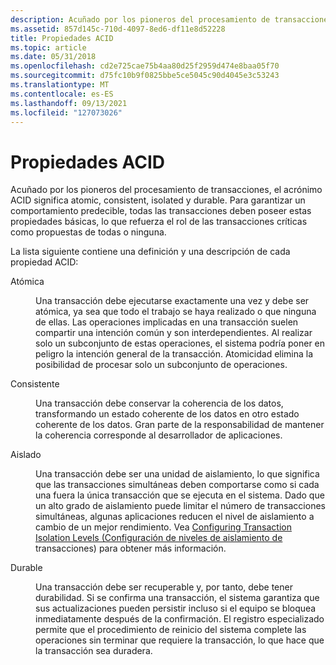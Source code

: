 ```yaml
---
description: Acuñado por los pioneros del procesamiento de transacciones, el acrónimo ACID significa atomic, consistent, isolated y durable.
ms.assetid: 857d145c-710d-4097-8ed6-df11e8d52228
title: Propiedades ACID
ms.topic: article
ms.date: 05/31/2018
ms.openlocfilehash: cd2e725cae75b4aa80d25f2959d474e8baa05f70
ms.sourcegitcommit: d75fc10b9f0825bbe5ce5045c90d4045e3c53243
ms.translationtype: MT
ms.contentlocale: es-ES
ms.lasthandoff: 09/13/2021
ms.locfileid: "127073026"
---
```

# <a name="acid-properties"></a>Propiedades ACID

Acuñado por los pioneros del procesamiento de transacciones, el acrónimo ACID significa atomic, consistent, isolated y durable. Para garantizar un comportamiento predecible, todas las transacciones deben poseer estas propiedades básicas, lo que refuerza el rol de las transacciones críticas como propuestas de todas o ninguna.

La lista siguiente contiene una definición y una descripción de cada propiedad ACID:

<dl> <dt>

<span id="Atomic"></span><span id="atomic"></span><span id="ATOMIC"></span>Atómica
</dt> <dd>

Una transacción debe ejecutarse exactamente una vez y debe ser atómica, ya sea que todo el trabajo se haya realizado o que ninguna de ellas. Las operaciones implicadas en una transacción suelen compartir una intención común y son interdependientes. Al realizar solo un subconjunto de estas operaciones, el sistema podría poner en peligro la intención general de la transacción. Atomicidad elimina la posibilidad de procesar solo un subconjunto de operaciones.

</dd> <dt>

<span id="Consistent"></span><span id="consistent"></span><span id="CONSISTENT"></span>Consistente
</dt> <dd>

Una transacción debe conservar la coherencia de los datos, transformando un estado coherente de los datos en otro estado coherente de los datos. Gran parte de la responsabilidad de mantener la coherencia corresponde al desarrollador de aplicaciones.

</dd> <dt>

<span id="Isolated"></span><span id="isolated"></span><span id="ISOLATED"></span>Aislado
</dt> <dd>

Una transacción debe ser una unidad de aislamiento, lo que significa que las transacciones simultáneas deben comportarse como si cada una fuera la única transacción que se ejecuta en el sistema. Dado que un alto grado de aislamiento puede limitar el número de transacciones simultáneas, algunas aplicaciones reducen el nivel de aislamiento a cambio de un mejor rendimiento. Vea [Configuring Transaction Isolation Levels (Configuración de niveles de aislamiento de](configuring-transaction-isolation-levels.md) transacciones) para obtener más información.

</dd> <dt>

<span id="Durable"></span><span id="durable"></span><span id="DURABLE"></span>Durable
</dt> <dd>

Una transacción debe ser recuperable y, por tanto, debe tener durabilidad. Si se confirma una transacción, el sistema garantiza que sus actualizaciones pueden persistir incluso si el equipo se bloquea inmediatamente después de la confirmación. El registro especializado permite que el procedimiento de reinicio del sistema complete las operaciones sin terminar que requiere la transacción, lo que hace que la transacción sea duradera.

</dd> </dl>

 

 



